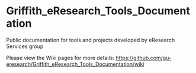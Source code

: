 Griffith_eResearch_Tools_Documentation
======================================

Public documentation for tools and projects developed by eResearch Services group

Please view the Wiki pages for more details: https://github.com/gu-eresearch/Griffith_eResearch_Tools_Documentation/wiki